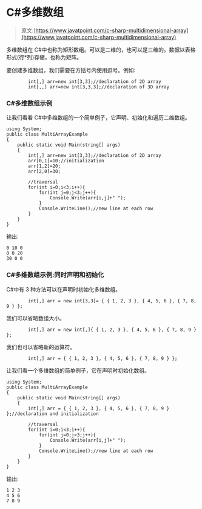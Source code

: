 # C#多维数组

> 原文:[https://www.javatpoint.com/c-sharp-multidimensional-array](https://www.javatpoint.com/c-sharp-multidimensional-array)

多维数组在 C#中也称为矩形数组。可以是二维的，也可以是三维的。数据以表格形式(行*列)存储，也称为矩阵。

要创建多维数组，我们需要在方括号内使用逗号。例如:

```
        int[,] arr=new int[3,3];//declaration of 2D array
        int[,,] arr=new int[3,3,3];//declaration of 3D array

```

### C#多维数组示例

让我们看看 C#中多维数组的一个简单例子，它声明、初始化和遍历二维数组。

```
using System;
public class MultiArrayExample
{
    public static void Main(string[] args)
    {
        int[,] arr=new int[3,3];//declaration of 2D array
        arr[0,1]=10;//initialization
        arr[1,2]=20;
        arr[2,0]=30;

        //traversal
        for(int i=0;i<3;i++){
            for(int j=0;j<3;j++){
                Console.Write(arr[i,j]+" ");
            }
            Console.WriteLine();//new line at each row
        }
    }
}

```

输出:

```
0 10 0
0 0 20
30 0 0

```

### C#多维数组示例:同时声明和初始化

C#中有 3 种方法可以在声明时初始化多维数组。

```
        int[,] arr = new int[3,3]= { { 1, 2, 3 }, { 4, 5, 6 }, { 7, 8, 9 } };

```

我们可以省略数组大小。

```
        int[,] arr = new int[,]{ { 1, 2, 3 }, { 4, 5, 6 }, { 7, 8, 9 } };

```

我们也可以省略新的运算符。

```
        int[,] arr = { { 1, 2, 3 }, { 4, 5, 6 }, { 7, 8, 9 } };

```

让我们看一个多维数组的简单例子，它在声明时初始化数组。

```
using System;
public class MultiArrayExample
{
    public static void Main(string[] args)
    {
        int[,] arr = { { 1, 2, 3 }, { 4, 5, 6 }, { 7, 8, 9 } };//declaration and initialization

        //traversal
        for(int i=0;i<3;i++){
            for(int j=0;j<3;j++){
                Console.Write(arr[i,j]+" ");
            }
            Console.WriteLine();//new line at each row
        }
    }
}

```

输出:

```
1 2 3
4 5 6
7 8 9

```